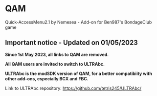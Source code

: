 # QAM

Quick-AccessMenu2.1 by Nemesea - Add-on for Ben987's BondageClub game 

## Important notice - Updated on 01/05/2023 

**Since 1st May 2023, all links to QAM are removed.**

**All QAM users are invited to switch to ULTRAbc.**

**ULTRAbc is the modSDK version of QAM, for a better compatibiity with other add-ons, especially BCX and FBC.** 

Link to ULTRAbc repository: https://github.com/tetris245/ULTRAbc/
 












